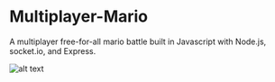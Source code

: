 # Multiplayer-Mario

A multiplayer free-for-all mario battle built in Javascript with Node.js, socket.io, and Express.

![alt text](https://github.com/AceZhanCS/Multiplayer-Mario/tree/master/client/assets/mario.jpg)
